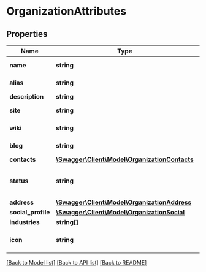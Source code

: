 # OrganizationAttributes

## Properties
Name | Type | Description | Notes
------------ | ------------- | ------------- | -------------
**name** | **string** | Organization&#x60;s name | [optional] 
**alias** | **string** | Organization&#x60;s alias | [optional] 
**description** | **string** | Description | [optional] 
**site** | **string** | Organization&#x60;s site | [optional] 
**wiki** | **string** | Organization&#x60;s wiki | [optional] 
**blog** | **string** | Organization&#x60;s blog | [optional] 
**contacts** | [**\Swagger\Client\Model\OrganizationContacts**](OrganizationContacts.md) |  | [optional] 
**status** | **string** | Organization&#x60;s status [active, liquidated, deleted] | [optional] 
**address** | [**\Swagger\Client\Model\OrganizationAddress**](OrganizationAddress.md) |  | [optional] 
**social_profile** | [**\Swagger\Client\Model\OrganizationSocial**](OrganizationSocial.md) |  | [optional] 
**industries** | **string[]** | Industries | [optional] 
**icon** | **string** | Link to organization icon | [optional] 

[[Back to Model list]](../README.md#documentation-for-models) [[Back to API list]](../README.md#documentation-for-api-endpoints) [[Back to README]](../README.md)


